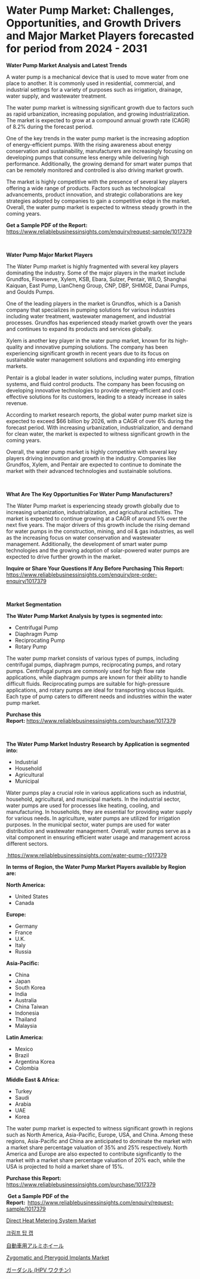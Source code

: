 <p><h1>Water Pump Market: Challenges, Opportunities, and Growth Drivers and Major Market Players forecasted for period from 2024 - 2031</h1></p><p><strong>Water Pump Market Analysis and Latest Trends</strong></p>
<p><p>A water pump is a mechanical device that is used to move water from one place to another. It is commonly used in residential, commercial, and industrial settings for a variety of purposes such as irrigation, drainage, water supply, and wastewater treatment.</p><p>The water pump market is witnessing significant growth due to factors such as rapid urbanization, increasing population, and growing industrialization. The market is expected to grow at a compound annual growth rate (CAGR) of 8.2% during the forecast period.</p><p>One of the key trends in the water pump market is the increasing adoption of energy-efficient pumps. With the rising awareness about energy conservation and sustainability, manufacturers are increasingly focusing on developing pumps that consume less energy while delivering high performance. Additionally, the growing demand for smart water pumps that can be remotely monitored and controlled is also driving market growth.</p><p>The market is highly competitive with the presence of several key players offering a wide range of products. Factors such as technological advancements, product innovation, and strategic collaborations are key strategies adopted by companies to gain a competitive edge in the market. Overall, the water pump market is expected to witness steady growth in the coming years.</p></p>
<p><strong>Get a Sample PDF of the Report:&nbsp;</strong> <a href="https://www.reliablebusinessinsights.com/enquiry/request-sample/1017379">https://www.reliablebusinessinsights.com/enquiry/request-sample/1017379</a></p>
<p>&nbsp;</p>
<p><strong>Water Pump Major Market Players</strong></p>
<p><p>The Water Pump market is highly fragmented with several key players dominating the industry. Some of the major players in the market include Grundfos, Flowserve, Xylem, KSB, Ebara, Sulzer, Pentair, WILO, Shanghai Kaiquan, East Pump, LianCheng Group, CNP, DBP, SHIMGE, Danai Pumps, and Goulds Pumps.</p><p>One of the leading players in the market is Grundfos, which is a Danish company that specializes in pumping solutions for various industries including water treatment, wastewater management, and industrial processes. Grundfos has experienced steady market growth over the years and continues to expand its products and services globally.</p><p>Xylem is another key player in the water pump market, known for its high-quality and innovative pumping solutions. The company has been experiencing significant growth in recent years due to its focus on sustainable water management solutions and expanding into emerging markets.</p><p>Pentair is a global leader in water solutions, including water pumps, filtration systems, and fluid control products. The company has been focusing on developing innovative technologies to provide energy-efficient and cost-effective solutions for its customers, leading to a steady increase in sales revenue.</p><p>According to market research reports, the global water pump market size is expected to exceed $66 billion by 2026, with a CAGR of over 6% during the forecast period. With increasing urbanization, industrialization, and demand for clean water, the market is expected to witness significant growth in the coming years.</p><p>Overall, the water pump market is highly competitive with several key players driving innovation and growth in the industry. Companies like Grundfos, Xylem, and Pentair are expected to continue to dominate the market with their advanced technologies and sustainable solutions.</p></p>
<p>&nbsp;</p>
<p><strong>What Are The Key Opportunities For Water Pump Manufacturers?</strong></p>
<p><p>The Water Pump market is experiencing steady growth globally due to increasing urbanization, industrialization, and agricultural activities. The market is expected to continue growing at a CAGR of around 5% over the next five years. The major drivers of this growth include the rising demand for water pumps in the construction, mining, and oil & gas industries, as well as the increasing focus on water conservation and wastewater management. Additionally, the development of smart water pump technologies and the growing adoption of solar-powered water pumps are expected to drive further growth in the market.</p></p>
<p><strong>Inquire or Share Your Questions If Any Before Purchasing This Report:</strong> <a href="https://www.reliablebusinessinsights.com/enquiry/pre-order-enquiry/1017379">https://www.reliablebusinessinsights.com/enquiry/pre-order-enquiry/1017379</a></p>
<p>&nbsp;</p>
<p><strong>Market Segmentation</strong></p>
<p><strong>The Water Pump Market Analysis by types is segmented into:</strong></p>
<p><ul><li>Centrifugal Pump</li><li>Diaphragm Pump</li><li>Reciprocating Pump</li><li>Rotary Pump</li></ul></p>
<p><p>The water pump market consists of various types of pumps, including centrifugal pumps, diaphragm pumps, reciprocating pumps, and rotary pumps. Centrifugal pumps are commonly used for high flow rate applications, while diaphragm pumps are known for their ability to handle difficult fluids. Reciprocating pumps are suitable for high-pressure applications, and rotary pumps are ideal for transporting viscous liquids. Each type of pump caters to different needs and industries within the water pump market.</p></p>
<p><strong>Purchase this Report:&nbsp;</strong><a href="https://www.reliablebusinessinsights.com/purchase/1017379">https://www.reliablebusinessinsights.com/purchase/1017379</a></p>
<p>&nbsp;</p>
<p><strong>The Water Pump Market Industry Research by Application is segmented into:</strong></p>
<p><ul><li>Industrial</li><li>Household</li><li>Agricultural</li><li>Municipal</li></ul></p>
<p><p>Water pumps play a crucial role in various applications such as industrial, household, agricultural, and municipal markets. In the industrial sector, water pumps are used for processes like heating, cooling, and manufacturing. In households, they are essential for providing water supply for various needs. In agriculture, water pumps are utilized for irrigation purposes. In the municipal sector, water pumps are used for water distribution and wastewater management. Overall, water pumps serve as a vital component in ensuring efficient water usage and management across different sectors.</p></p>
<p><a href="https://www.reliablebusinessinsights.com/water-pump-r1017379">&nbsp;https://www.reliablebusinessinsights.com/water-pump-r1017379</a></p>
<p><strong>In terms of Region, the Water Pump Market Players available by Region are:</strong></p>
<p>
    <p> <strong> North America: </strong>
        <ul>
            <li>United States</li>
            <li>Canada</li>
        </ul>
        </p> 
    <p> <strong> Europe: </strong>
        <ul>
            <li>Germany</li>
            <li>France</li>
            <li>U.K.</li>
            <li>Italy</li>
            <li>Russia</li>
        </ul>
        </p> 
    <p> <strong> Asia-Pacific: </strong>
        <ul>
            <li>China</li>
            <li>Japan</li>
            <li>South Korea</li>
            <li>India</li>
            <li>Australia</li>
            <li>China Taiwan</li>
            <li>Indonesia</li>
            <li>Thailand</li>
            <li>Malaysia</li>
        </ul>
        </p> 
    <p> <strong> Latin America: </strong>
        <ul>
            <li>Mexico</li>
            <li>Brazil</li>
            <li>Argentina Korea</li>
            <li>Colombia</li>
        </ul>
        </p> 
    <p> <strong> Middle East & Africa: </strong>
        <ul>
            <li>Turkey</li>
            <li>Saudi</li>
            <li>Arabia</li>
            <li>UAE</li>
            <li>Korea</li>
        </ul>
    </p>
    </p>
<p><p>The water pump market is expected to witness significant growth in regions such as North America, Asia-Pacific, Europe, USA, and China. Among these regions, Asia-Pacific and China are anticipated to dominate the market with a market share percentage valuation of 35% and 25% respectively. North America and Europe are also expected to contribute significantly to the market with a market share percentage valuation of 20% each, while the USA is projected to hold a market share of 15%.</p></p>
<p><strong>Purchase this Report: </strong><a href="https://www.reliablebusinessinsights.com/purchase/1017379">https://www.reliablebusinessinsights.com/purchase/1017379</a></p>
<p>&nbsp;<strong>Get a Sample PDF of the Report:&nbsp;&nbsp;</strong><a href="https://www.reliablebusinessinsights.com/enquiry/request-sample/1017379">https://www.reliablebusinessinsights.com/enquiry/request-sample/1017379</a></p>
<p><strong></strong></p>
<p><p><a href="https://issuu.com/reportprime-2/docs/direct-heat-metering-system-market-size-2030.pptx">Direct Heat Metering System Market</a></p><p><a href="https://medium.com/@ryderpfeffer/%ED%81%AC%EB%A6%BC%ED%94%84-%ED%83%91-%EC%BA%A1-%EC%8B%9C%EC%9E%A5-%EC%A0%90%EC%9C%A0%EC%9C%A8-%EB%B3%80%ED%99%94-%EB%B0%8F-%EC%8B%9C%EC%9E%A5-%EC%84%B1%EC%9E%A5-%EC%B6%94%EC%9D%B4-2024-2031-b9f25d2c21f7">크림프 탑 캡</a></p><p><a href="https://github.com/Sophiaard2003/Market-Research-Report-List-1/blob/main/481391287398.md">自動車用アルミホイール</a></p><p><a href="https://github.com/jerrycopelandthomaswsqd8q/Market-Research-Report-List-2/blob/main/zygomatic-and-pterygoid-implants-market.md">Zygomatic and Pterygoid Implants Market</a></p><p><a href="https://github.com/hilmi-2a/Market-Research-Report-List-1/blob/main/349855487397.md">ガーダシル (HPV ワクチン)</a></p></p>